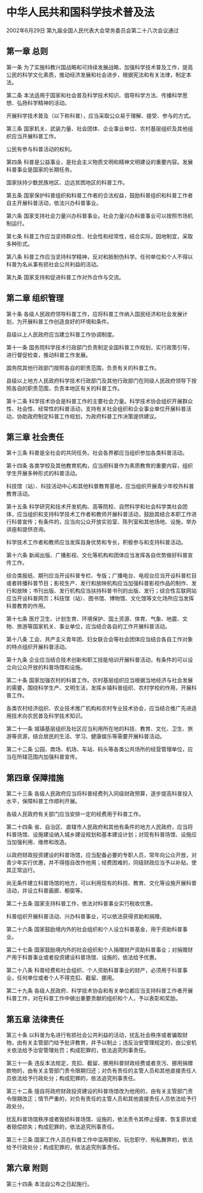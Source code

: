 # 中华人民共和国科学技术普及法

2002年6月29日 第九届全国人民代表大会常务委员会第二十八次会议通过

<!-- INFO END -->

## 第一章 总则

第一条 为了实施科教兴国战略和可持续发展战略，加强科学技术普及工作，提高公民的科学文化素质，推动经济发展和社会进步，根据宪法和有关法律，制定本法。

第二条 本法适用于国家和社会普及科学技术知识、倡导科学方法、传播科学思想、弘扬科学精神的活动。

开展科学技术普及（以下称科普），应当采取公众易于理解、接受、参与的方式。

第三条 国家机关、武装力量、社会团体、企业事业单位、农村基层组织及其他组织应当开展科普工作。

公民有参与科普活动的权利。

第四条 科普是公益事业，是社会主义物质文明和精神文明建设的重要内容。发展科普事业是国家的长期任务。

国家扶持少数民族地区、边远贫困地区的科普工作。

第五条 国家保护科普组织和科普工作者的合法权益，鼓励科普组织和科普工作者自主开展科普活动，依法兴办科普事业。

第六条 国家支持社会力量兴办科普事业。社会力量兴办科普事业可以按照市场机制运行。

第七条 科普工作应当坚持群众性、社会性和经常性，结合实际，因地制宜，采取多种形式。

第八条 科普工作应当坚持科学精神，反对和抵制伪科学。任何单位和个人不得以科普为名从事有损社会公共利益的活动。

第九条 国家支持和促进科普工作对外合作与交流。

## 第二章 组织管理

第十条 各级人民政府领导科普工作，应将科普工作纳入国民经济和社会发展计划，为开展科普工作创造良好的环境和条件。

县级以上人民政府应当建立科普工作协调制度。

第十一条 国务院科学技术行政部门负责制定全国科普工作规划，实行政策引导，进行督促检查，推动科普工作发展。

国务院其他行政部门按照各自的职责范围，负责有关的科普工作。

县级以上地方人民政府科学技术行政部门及其他行政部门在同级人民政府领导下按照各自的职责范围，负责本地区有关的科普工作。

第十二条 科学技术协会是科普工作的主要社会力量。科学技术协会组织开展群众性、社会性、经常性的科普活动，支持有关社会组织和企业事业单位开展科普活动，协助政府制定科普工作规划，为政府科普工作决策提供建议。

## 第三章 社会责任

第十三条 科普是全社会的共同任务。社会各界都应当组织参加各类科普活动。

第十四条 各类学校及其他教育机构，应当把科普作为素质教育的重要内容，组织学生开展多种形式的科普活动。

科技馆（站）、科技活动中心和其他科普教育基地，应当组织开展青少年校外科普教育活动。

第十五条 科学研究和技术开发机构、高等院校、自然科学和社会科学类社会团体，应当组织和支持科学技术工作者和教师开展科普活动，鼓励其结合本职工作进行科普宣传；有条件的，应当向公众开放实验室、陈列室和其他场地、设施，举办讲座和提供咨询。

科学技术工作者和教师应当发挥自身优势和专长，积极参与和支持科普活动。

第十六条 新闻出版、广播影视、文化等机构和团体应当发挥各自优势做好科普宣传工作。

综合类报纸、期刊应当开设科普专栏、专版；广播电台、电视台应当开设科普栏目或者转播科普节目；影视生产、发行和放映机构应当加强科普影视作品的制作、发行和放映；书刊出版、发行机构应当扶持科普书刊的出版、发行；综合性互联网站应当开设科普网页；科技馆（站）、图书馆、博物馆、文化馆等文化场所应当发挥科普教育的作用。

第十七条 医疗卫生、计划生育、环境保护、国土资源、体育、气象、地震、文物、旅游等国家机关、事业单位，应当结合各自的工作开展科普活动。

第十八条 工会、共产主义青年团、妇女联合会等社会团体应当结合各自工作对象的特点组织开展科普活动。

第十九条 企业应当结合技术创新和职工技能培训开展科普活动，有条件的可以设立向公众开放的科普场馆和设施。

第二十条 国家加强农村的科普工作。农村基层组织应当根据当地经济与社会发展的需要，围绕科学生产、文明生活，发挥乡镇科普组织、农村学校的作用，开展科普工作。

各类农村经济组织、农业技术推广机构和农村专业技术协会，应当结合推广先进适用技术向农民普及科学技术知识。

第二十一条 城镇基层组织及社区应当利用所在地的科技、教育、文化、卫生、旅游等资源，结合居民的生活、学习、健康娱乐等需要开展科普活动。

第二十二条 公园、商场、机场、车站、码头等各类公共场所的经营管理单位，应当在所辖范围内加强科普宣传。

## 第四章 保障措施

第二十三条 各级人民政府应当将科普经费列入同级财政预算，逐步提高科普投入水平，保障科普工作顺利开展。

各级人民政府有关部门应当安排一定的经费用于科普工作。

第二十四条 省、自治区、直辖市人民政府和其他有条件的地方人民政府，应当将科普场馆、设施建设纳入城乡建设规划和基本建设计划；对现有科普场馆、设施应当加强利用、维修和改造。

以政府财政投资建设的科普场馆，应当配备必要的专职人员，常年向公众开放，对青少年实行优惠，并不得擅自改作他用；经费困难的，同级财政应当予以补贴，使其正常运行。

尚无条件建立科普场馆的地方，可以利用现有的科技、教育、文化等设施开展科普活动，并设立科普画廊、橱窗等。

第二十五条 国家支持科普工作，依法对科普事业实行税收优惠。

科普组织开展科普活动、兴办科普事业，可以依法获得资助和捐赠。

第二十六条 国家鼓励境内外的社会组织和个人设立科普基金，用于资助科普事业。

第二十七条 国家鼓励境内外的社会组织和个人捐赠财产资助科普事业；对捐赠财产用于科普事业或者投资建设科普场馆、设施的，依法给予优惠。

第二十八条 科普经费和社会组织、个人资助科普事业的财产，必须用于科普事业，任何单位或者个人不得克扣、截留、挪用。

第二十九条 各级人民政府、科学技术协会和有关单位都应当支持科普工作者开展科普工作，对在科普工作中做出重要贡献的组织和个人，予以表彰和奖励。

## 第五章 法律责任

第三十条 以科普为名进行有损社会公共利益的活动，扰乱社会秩序或者骗取财物，由有关主管部门给予批评教育，并予以制止；违反治安管理规定的，由公安机关依法给予治安管理处罚；构成犯罪的，依法追究刑事责任。

第三十一条 违反本法规定，克扣、截留、挪用科普财政经费或者贪污、挪用捐赠款物的，由有关主管部门责令限期归还；对负有责任的主管人员和其他直接责任人员依法给予行政处分；构成犯罪的，依法追究刑事责任。

第三十二条 擅自将政府财政投资建设的科普场馆改为他用的，由有关主管部门责令限期改正；情节严重的，对负有责任的主管人员和其他直接责任人员依法给予行政处分。

扰乱科普场馆秩序或者毁损科普场馆、设施的，依法责令其停止侵害、恢复原状或者赔偿损失；构成犯罪的，依法追究刑事责任。

第三十三条 国家工作人员在科普工作中滥用职权、玩忽职守、徇私舞弊的，依法给予行政处分；构成犯罪的，依法追究刑事责任。

## 第六章 附则

第三十四条 本法自公布之日起施行。